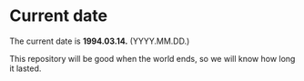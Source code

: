 # Current date

The current date is **1994.03.14.** (YYYY.MM.DD.)

This repository will be good when the world ends, so we will know how long it lasted.